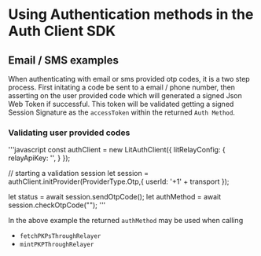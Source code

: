 # Using Authentication methods in the Auth Client SDK

## Email / SMS examples

When authenticating with email or sms provided otp codes, it is a two step process. First initating a code be sent to a email / phone number, then asserting on the user provided code which will generated a signed Json Web Token if successful. This token will be validated getting a signed Session Signature as the `accessToken` within the returned `Auth Method`.

### Validating user provided codes

'''javascript
const authClient = new LitAuthClient({
    litRelayConfig: {
        relayApiKey: '<your-api-key>',
    }
});

// starting a validation session
let session = authClient.initProvider(ProviderType.Otp,{
            userId: '+1' + transport
});

let status = await session.sendOtpCode();
let authMethod = await session.checkOtpCode("<user entered otp code>");
'''

In the above example the returned `authMethod` may be used when calling 
- `fetchPKPsThroughRelayer`
- `mintPKPThroughRelayer`
